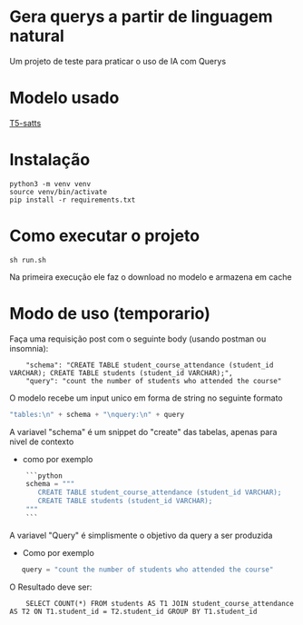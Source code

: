 # Gera querys a partir de linguagem natural
Um projeto de teste para praticar o uso de IA com Querys

# Modelo usado
  [T5-satts](https://huggingface.co/cssupport/t5-small-awesome-text-to-sql)

# Instalação
``` shell
python3 -m venv venv
source venv/bin/activate
pip install -r requirements.txt
```

# Como executar o projeto
``` shell
sh run.sh
```
Na primeira execução ele faz o download no modelo
e armazena em cache

# Modo de uso (temporario)
 Faça uma requisição post com o seguinte body (usando postman ou insomnia):
```
    "schema": "CREATE TABLE student_course_attendance (student_id VARCHAR); CREATE TABLE students (student_id VARCHAR);",
    "query": "count the number of students who attended the course"
```
 O modelo recebe um input unico em forma de string no seguinte formato
 ```c
 "tables:\n" + schema + "\nquery:\n" + query
 ```
 A variavel "schema" é um snippet do "create" das tabelas, apenas para nivel de contexto
 - como por exemplo
 ```python
     ```python
     schema = """
        CREATE TABLE student_course_attendance (student_id VARCHAR); 
        CREATE TABLE students (student_id VARCHAR);
     """
     ```
 ```
 A variavel "Query" é simplismente o objetivo da query a ser produzida
 - Como por exemplo
 ```python
    query = "count the number of students who attended the course"
```
O Resultado deve ser:
``` shell
    SELECT COUNT(*) FROM students AS T1 JOIN student_course_attendance AS T2 ON T1.student_id = T2.student_id GROUP BY T1.student_id
```
